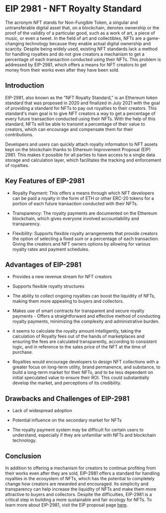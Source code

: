 # EIP 2981 - NFT Royalty Standard

The acronym NFT stands for Non-Fungible Token, a singular and untransferable digital asset that, on a blockchain, denotes ownership or the proof of the validity of a particular good, such as a work of art, a piece of music, or even a tweet. In the field of art and collectibles, NFTs are a game-changing technology because they enable actual digital ownership and scarcity. Despite being widely used, existing NFT standards lack a method for handling royalties and do not give creators a mechanism to get a percentage of each transaction conducted using their NFTs. This problem is addressed by EIP-2981, which offers a means for NFT creators to get money from their works even after they have been sold.

## Introduction

EIP-2981, also known as the "NFT Royalty Standard," is an Ethereum token standard that was proposed in 2020 and finalized in July 2021 with the goal of providing a standard for NFTs to pay out royalties to their creators. This standard's main goal is to give NFT creators a way to get a percentage of every future transaction conducted using their NFTs. With the help of this standard, NFTs will be able to transmit a percentage of their value to creators, which can encourage and compensate them for their contributions.

Developers and users can quickly attach royalty information to NFT assets kept on the blockchain thanks to Ethereum Improvement Proposal (EIP) 2981. This makes it possible for all parties to have access to a single data storage and calculation layer, which facilitates the tracking and enforcement of royalties.

## Key Features of EIP-2981

* Royalty Payment: This offers a means through which NFT developers can be paid a royalty in the form of ETH or other ERC-20 tokens for a portion of each future transaction conducted with their NFTs.
    
* Transparency: The royalty payments are documented on the Ethereum blockchain, which gives everyone involved accountability and transparency.
    
* Flexibility: Supports flexible royalty arrangements that provide creators the option of selecting a fixed sum or a percentage of each transaction. Giving the creators and NFT owners options by allowing for various royalty rates and payment schedules.
    

## Advantages of EIP-2981

* Provides a new revenue stream for NFT creators
    
* Supports flexible royalty structures
    
* The ability to collect ongoing royalties can boost the liquidity of NFTs, making them more appealing to buyers and collectors.
    
* Makes use of smart contracts for transparent and secure royalty payments - Offers a straightforward and effective method of conducting royalty payments, minimizing the complexity and administrative burden.
    
* it seems to calculate the royalty amount intelligently, taking the calculation of Royalty fees out of the hands of marketplaces and ensuring the fees are calculated transparently, according to consistent logic, and in reference to the sales price of the NFT at the time of purchase.
    
* Royalties would encourage developers to design NFT collections with a greater focus on long-term utility, brand permanence, and substance, to build a long-term market for their NFTs, and to be less dependent on initial speculated value to ensure their ROI. This could substantially develop the market, and perceptions of its credibility.
    

## Drawbacks and Challenges of EIP-2981

* Lack of widespread adoption
    
* Potential influence on the secondary market for NFTs
    
* The royalty payment system may be difficult for certain users to understand, especially if they are unfamiliar with NFTs and blockchain technology.
    

## Conclusion

In addition to offering a mechanism for creators to continue profiting from their works even after they are sold, EIP-2981 offers a standard for handling royalties in the ecosystem of NFTs, which has the potential to completely change how creators are rewarded and encouraged. Its simplicity and transparency can help increase the liquidity of NFTs and make them more attractive to buyers and collectors. Despite the difficulties, EIP-2981 is a critical step in building a more sustainable and fair ecology for NFTs. To learn more about EIP-2981, visit the EIP proposal page [here](https://eips.ethereum.org/EIPS/eip-2981).
